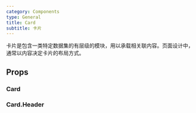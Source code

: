 ```yaml
---
category: Components
type: General
title: Card
subtitle: 卡片
---
```


卡片是包含一类特定数据集的有层级的模块，用以承载相关联内容。页面设计中，通常以内容决定卡片的布局方式。

## Props
### Card
### Card.Header